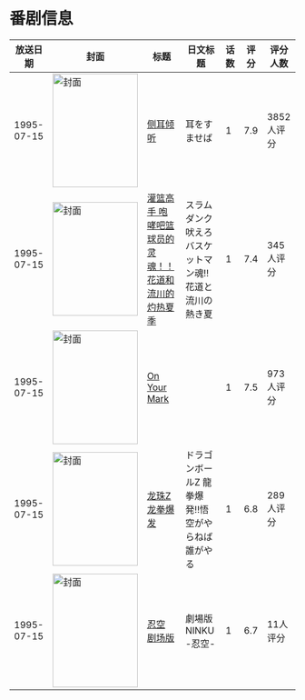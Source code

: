 # 番剧信息

|放送日期|封面|标题|日文标题|话数|评分|评分人数|
|---|---|---|---|---|---|---|
|1995-07-15|<img src="//lain.bgm.tv/pic/cover/c/ce/e6/500_22CDB.jpg" alt="封面" style="width:150px;height:200px;object-fit:cover;">|[侧耳倾听](https://bangumi.tv/subject/500)|耳をすませば|1|7.9|3852人评分|
|1995-07-15|<img src="//lain.bgm.tv/pic/cover/c/9d/75/3734_UzTeY.jpg" alt="封面" style="width:150px;height:200px;object-fit:cover;">|[灌篮高手 咆哮吧篮球员的灵魂！！花道和流川的灼热夏季](https://bangumi.tv/subject/3734)|スラムダンク 吠えろバスケットマン魂!!花道と流川の熱き夏|1|7.4|345人评分|
|1995-07-15|<img src="//lain.bgm.tv/pic/cover/c/ca/35/11784_81Rq5.jpg" alt="封面" style="width:150px;height:200px;object-fit:cover;">|[On Your Mark](https://bangumi.tv/subject/11784)||1|7.5|973人评分|
|1995-07-15|<img src="//lain.bgm.tv/pic/cover/c/1b/8a/48943_M5NM7.jpg" alt="封面" style="width:150px;height:200px;object-fit:cover;">|[龙珠Z 龙拳爆发](https://bangumi.tv/subject/48943)|ドラゴンボールZ 龍拳爆発!!悟空がやらねば誰がやる|1|6.8|289人评分|
|1995-07-15|<img src="//lain.bgm.tv/pic/cover/c/a9/86/89706_Z5Rb3.jpg" alt="封面" style="width:150px;height:200px;object-fit:cover;">|[忍空 剧场版](https://bangumi.tv/subject/89706)|劇場版 NINKU -忍空-|1|6.7|11人评分|

